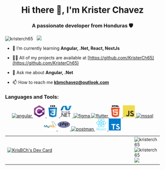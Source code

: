 ### 
<h1 align="center">Hi there 👋, I'm Krister Chavez</h1>
<h3 align="center">A passionate developer from Honduras 🛡️</h3>

<p align="left"> <img src="https://komarev.com/ghpvc/?username=kristerch65&label=Profile%20views&color=0e75b6&style=flat" alt="kristerch65" /> &nbsp; <a href="https://linkedin.com/in/krister-munguia-5292511a8"><img src="https://img.shields.io/badge/LinkedIn-%230077B5.svg?logo=linkedin&logoColor=white"></a> </p>

- 🌱 I’m currently learning **Angular, .Net, React, NextJs**

- 👨‍💻 All of my projects are available at [https://github.com/KristerCh65](https://github.com/KristerCh65)

- 💬 Ask me about **Angular, .Net**

- 📫 How to reach me **kbmchavez@outlook.com**

<h3 align="left">Languages and Tools:</h3>
<p align="center">
<a href="https://angular.io" target="_blank" rel="noreferrer"> <img src="https://angular.io/assets/images/logos/angular/angular.svg" alt="angular" width="40" height="40"/> </a> 
<a href="https://www.w3schools.com/cs/" target="_blank" rel="noreferrer"> <img src="https://raw.githubusercontent.com/devicons/devicon/master/icons/csharp/csharp-original.svg" alt="csharp" width="40" height="40"/> </a> 
<a href="https://www.w3schools.com/css/" target="_blank" rel="noreferrer"> <img src="https://raw.githubusercontent.com/devicons/devicon/master/icons/css3/css3-original-wordmark.svg" alt="css3" width="40" height="40"/> </a>
<a href="https://dotnet.microsoft.com/" target="_blank" rel="noreferrer"> <img src="https://raw.githubusercontent.com/devicons/devicon/master/icons/dot-net/dot-net-original-wordmark.svg" alt="dotnet" width="40" height="40"/> </a> 
<a href="https://www.figma.com/" target="_blank" rel="noreferrer"> <img src="https://www.vectorlogo.zone/logos/figma/figma-icon.svg" alt="figma" width="40" height="40"/> </a> 
<a href="https://flutter.dev" target="_blank" rel="noreferrer"> <img src="https://www.vectorlogo.zone/logos/flutterio/flutterio-icon.svg" alt="flutter" width="40" height="40"/> </a> 
<a href="https://www.w3.org/html/" target="_blank" rel="noreferrer"> <img src="https://raw.githubusercontent.com/devicons/devicon/master/icons/html5/html5-original-wordmark.svg" alt="html5" width="40" height="40"/> </a> 
<a href="https://developer.mozilla.org/en-US/docs/Web/JavaScript" target="_blank" rel="noreferrer"> <img src="https://raw.githubusercontent.com/devicons/devicon/master/icons/javascript/javascript-original.svg" alt="javascript" width="40" height="40"/> </a> 
<a href="https://www.microsoft.com/en-us/sql-server" target="_blank" rel="noreferrer"> <img src="https://www.svgrepo.com/show/303229/microsoft-sql-server-logo.svg" alt="mssql" width="40" height="40"/> </a> 
<a href="https://www.mysql.com/" target="_blank" rel="noreferrer"> <img src="https://raw.githubusercontent.com/devicons/devicon/master/icons/mysql/mysql-original-wordmark.svg" alt="mysql" width="40" height="40"/> </a> 
<a href="https://www.php.net" target="_blank" rel="noreferrer"> <img src="https://raw.githubusercontent.com/devicons/devicon/master/icons/php/php-original.svg" alt="php" width="40" height="40"/> </a> 
<a href="https://postman.com" target="_blank" rel="noreferrer"> <img src="https://www.vectorlogo.zone/logos/getpostman/getpostman-icon.svg" alt="postman" width="40" height="40"/> </a> 
<a href="https://reactjs.org/" target="_blank" rel="noreferrer"> <img src="https://raw.githubusercontent.com/devicons/devicon/master/icons/react/react-original-wordmark.svg" alt="react" width="40" height="40"/> </a> 
<a href="https://www.typescriptlang.org/" target="_blank" rel="noreferrer"> <img src="https://raw.githubusercontent.com/devicons/devicon/master/icons/typescript/typescript-original.svg" alt="typescript" width="40" height="40"/> </a> </p>

<table align="center" border="0">
  <tr>
    <td width="400">
      <a href="https://app.daily.dev/krisbch"><img src="https://api.daily.dev/devcards/v2/jLgxYsYGs9NVRvGVdEOJJ.png?type=default&r=ykz" width="356" align="center" alt="KrisBCh's Dev Card"/></a>
    </td>
    <td>
      <img src="https://github-readme-stats.vercel.app/api/top-langs?username=kristerch65&show_icons=true&locale=en&layout=compact" alt="kristerch65" />
      <img src="https://github-readme-stats.vercel.app/api?username=kristerch65&show_icons=true&locale=en" alt="kristerch65" />
      <img src="https://github-contributor-stats.vercel.app/api?username=KristerCh65&limit=5&theme=oldie&combine_all_yearly_contributions=true">
    </td>
  </tr>
</table>


  


